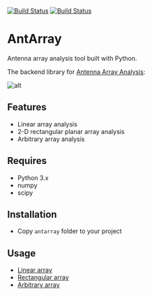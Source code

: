 [![Build Status](https://api.travis-ci.org/rookiepeng/antarray.svg?branch=master)](https://travis-ci.org/rookiepeng/antarray)
[![Build Status](https://rookiepeng.visualstudio.com/antarray/_apis/build/status/rookiepeng.antarray?branchName=master)](https://rookiepeng.visualstudio.com/antarray/_build/latest?definitionId=2&branchName=master)

# AntArray

Antenna array analysis tool built with Python.

The backend library for [Antenna Array Analysis](https://github.com/rookiepeng/antenna-array-analysis):

![alt](https://github.com/rookiepeng/antenna-array-analysis/blob/master/docs/aaa_v1.0.0.gif)

## Features

- Linear array analysis
- 2-D rectangular planar array analysis
- Arbitrary array analysis

## Requires

- Python 3.x
- numpy
- scipy

## Installation

- Copy `antarray` folder to your project

## Usage

- [Linear array](https://github.com/rookiepeng/antarray/blob/master/examples/linear-array.ipynb)
- [Rectangular array](https://github.com/rookiepeng/antarray/blob/master/examples/rectangular-planar-array.ipynb)
- [Arbitrary array](https://github.com/rookiepeng/antarray/blob/master/examples/arbitrary-array.ipynb)
